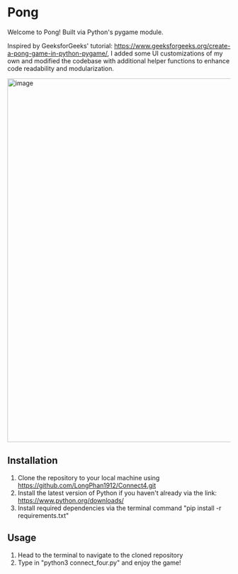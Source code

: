 # Pong

Welcome to Pong!
Built via Python's pygame module.

Inspired by GeeksforGeeks' tutorial: https://www.geeksforgeeks.org/create-a-pong-game-in-python-pygame/, I added some UI customizations of my own and modified the codebase with additional helper functions to enhance code readability and modularization.

<img width="819" alt="image" src="https://github.com/LongPhan1912/Pong/assets/46760280/7d7a5828-abba-411b-810b-50a9378fb3e0">

## Installation ##
1. Clone the repository to your local machine using https://github.com/LongPhan1912/Connect4.git
2. Install the latest version of Python if you haven't already via the link: https://www.python.org/downloads/
3. Install required dependencies via the terminal command "pip install -r requirements.txt"

## Usage ##
1. Head to the terminal to navigate to the cloned repository
2. Type in "python3 connect_four.py" and enjoy the game!
